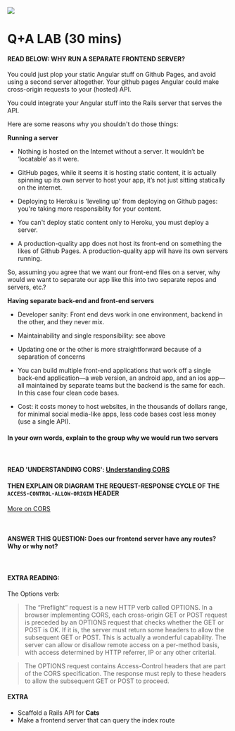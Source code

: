 ![](https://i.imgur.com/mS4bLMs.png)
# Q+A LAB (30 mins)

#### READ BELOW: WHY RUN A SEPARATE FRONTEND SERVER?

You could just plop your static Angular stuff on Github Pages, and avoid using a second server altogether. Your github pages Angular could make cross-origin requests to your (hosted) API.

You could integrate your Angular stuff into the Rails server that serves the API.

Here are some reasons why you shouldn't do those things:


**Running a server**

* Nothing is hosted on the Internet without a server. It wouldn’t be ‘locatable’ as it were.

* GitHub pages, while it seems it is hosting static content, it is actually spinning up its own server to host your app, it’s not just sitting statically on the internet.

* Deploying to Heroku is 'leveling up' from deploying on Github pages: you're taking more responsiblity for your content.

* You can't deploy static content only to Heroku, you must deploy a server.

* A production-quality app does not host its front-end on something the likes of Github Pages. A production-quality app will have its own servers running.

So, assuming you agree that we want our front-end files on a server, why would we want to separate our app like this into two separate repos and servers, etc.?

**Having separate back-end and front-end servers**

- Developer sanity: Front end devs work in one environment, backend in the other, and they never mix.

- Maintainability and single responsibility: see above

- Updating one or the other is more straightforward because of a separation of concerns

- You can build multiple front-end applications that work off a single back-end application—a web version, an android app, and an ios app—all maintained by separate teams but the backend is the same for each. In this case four clean code bases.

- Cost: it costs money to host websites, in the thousands of dollars range, for minimal social media-like apps, less code bases cost less money (use a single API).

#### In your own words, explain to the group why we would run two servers

<br>

#### READ 'UNDERSTANDING CORS': [Understanding CORS](https://spring.io/understanding/CORS)

#### THEN EXPLAIN OR DIAGRAM THE REQUEST-RESPONSE CYCLE OF THE `ACCESS-CONTROL-ALLOW-ORIGIN` HEADER

[More on CORS](https://www.nczonline.net/blog/2010/05/25/cross-domain-ajax-with-cross-origin-resource-sharing/)

<br>

#### ANSWER THIS QUESTION: Does our frontend server have any routes? Why or why not?

<br>

#### EXTRA READING:

The Options verb:

> The “Preflight” request is a new HTTP verb called OPTIONS.  In a browser implementing CORS, each cross-origin GET or POST request is preceded by an OPTIONS request that checks whether the GET or POST is OK.  If it is, the server must return some headers to allow the subsequent GET or POST.  This is actually a wonderful capability.  The server can allow or disallow remote access on a per-method basis, with access determined by HTTP referrer, IP or any other criterial.

> The OPTIONS request contains Access-Control headers that are part of the CORS specification.  The response must reply to these headers to allow the subsequent GET or POST to proceed.


#### EXTRA

* Scaffold a Rails API for **Cats**
* Make a frontend server that can query the index route

<br>
